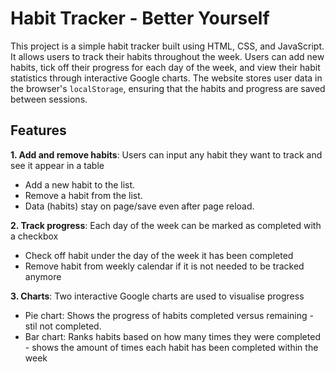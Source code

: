 # Habit Tracker - Better Yourself

This project is a simple habit tracker built using HTML, CSS, and JavaScript. It allows users to track their habits throughout the week. Users can add new habits, tick off their progress for each day of the week, and view their habit statistics through interactive Google charts. The website stores user data in the browser's `localStorage`, ensuring that the habits and progress are saved between sessions.

## Features

**1. Add and remove habits**: Users can input any habit they want to track and see it appear in a table
- Add a new habit to the list.
- Remove a habit from the list.
- Data (habits) stay on page/save even after page reload.

**2. Track progress**: Each day of the week can be marked as completed with a checkbox
- Check off habit under the day of the week it has been completed 
- Remove habit from weekly calendar if it is not needed to be tracked anymore

**3. Charts**: Two interactive Google charts are used to visualise progress
- Pie chart: Shows the progress of habits completed versus remaining - stil not completed.
- Bar chart: Ranks habits based on how many times they were completed - shows the amount of times each habit has been completed within the week




